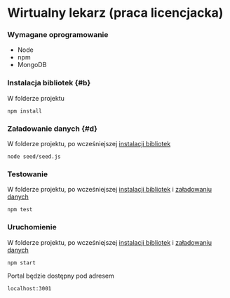 
# Wirtualny lekarz (praca licencjacka)

### Wymagane oprogramowanie
* Node
* npm
* MongoDB 

### Instalacja bibliotek {#b}
W folderze projektu
```
npm install
```

### Załadowanie danych {#d}
W folderze projektu, po wcześniejszej [instalacji bibliotek](#b)
```
node seed/seed.js
```
### Testowanie
W folderze projektu, po wcześniejszej [instalacji bibliotek](#b) i [załadowaniu danych](#d)
```
npm test
```

### Uruchomienie
W folderze projektu, po wcześniejszej [instalacji bibliotek](#b) i [załadowaniu danych](#d)
```
npm start
```

Portal będzie dostępny pod adresem 
```
localhost:3001
```